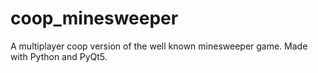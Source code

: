 # coop_minesweeper
A multiplayer coop version of the well known minesweeper game. Made with Python and PyQt5.
